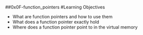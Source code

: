 ##0x0F-function_pointers
#Learning Objectives
- What are function pointers and how to use them
- What does a function pointer exactly hold
- Where does a function pointer point to in the virtual memory
